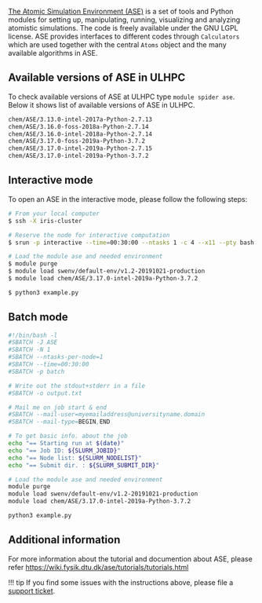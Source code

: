 [The Atomic Simulation Environment (ASE)](https://wiki.fysik.dtu.dk/ase/) is a set of tools and Python
modules for setting up, manipulating, running, visualizing and
analyzing atomistic simulations. The code is freely available
under the GNU LGPL license. ASE provides interfaces to different
codes through `Calculators` which are used together with the
central `Atoms` object and the many available algorithms in ASE.


## Available versions of ASE in ULHPC
To check available versions of ASE at ULHPC type `module spider ase`.
Below it shows list of available versions of ASE in ULHPC.
```bash
chem/ASE/3.13.0-intel-2017a-Python-2.7.13
chem/ASE/3.16.0-foss-2018a-Python-2.7.14
chem/ASE/3.16.0-intel-2018a-Python-2.7.14
chem/ASE/3.17.0-foss-2019a-Python-3.7.2
chem/ASE/3.17.0-intel-2019a-Python-2.7.15
chem/ASE/3.17.0-intel-2019a-Python-3.7.2
```

## Interactive mode
To open an ASE in the interactive mode, please follow the following steps:

```bash
# From your local computer
$ ssh -X iris-cluster

# Reserve the node for interactive computation
$ srun -p interactive --time=00:30:00 --ntasks 1 -c 4 --x11 --pty bash -i

# Load the module ase and needed environment
$ module purge
$ module load swenv/default-env/v1.2-20191021-production
$ module load chem/ASE/3.17.0-intel-2019a-Python-3.7.2

$ python3 example.py
```

## Batch mode
```bash
#!/bin/bash -l
#SBATCH -J ASE
#SBATCH -N 1
#SBATCH --ntasks-per-node=1
#SBATCH --time=00:30:00
#SBATCH -p batch

# Write out the stdout+stderr in a file
#SBATCH -o output.txt

# Mail me on job start & end
#SBATCH --mail-user=myemailaddress@universityname.domain
#SBATCH --mail-type=BEGIN,END

# To get basic info. about the job
echo "== Starting run at $(date)"
echo "== Job ID: ${SLURM_JOBID}"
echo "== Node list: ${SLURM_NODELIST}"
echo "== Submit dir. : ${SLURM_SUBMIT_DIR}"

# Load the module ase and needed environment
module purge
module load swenv/default-env/v1.2-20191021-production
module load chem/ASE/3.17.0-intel-2019a-Python-3.7.2

python3 example.py
```

## Additional information
For more information about the tutorial and documention about ASE,
please refer https://wiki.fysik.dtu.dk/ase/tutorials/tutorials.html

!!! tip
    If you find some issues with the instructions above,
    please file a [support ticket](https://hpc.uni.lu/support).
    